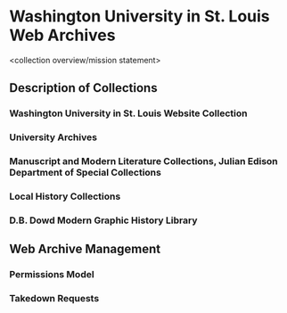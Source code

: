 # Washington University in St. Louis Web Archives

<collection overview/mission statement>

## Description of Collections

### Washington University in St. Louis Website Collection

<paragraph>

### University Archives

### Manuscript and Modern Literature Collections, Julian Edison Department of Special Collections

<paragraph>
  
### Local History Collections

<paragraph>
  
### D.B. Dowd Modern Graphic History Library

<paragraph>

## Web Archive Management
### Permissions Model
### Takedown Requests
